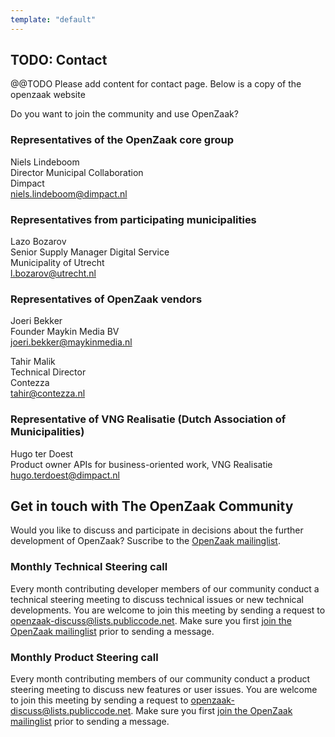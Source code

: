 ```yaml
---
template: "default"
---
```


## TODO: Contact

@@TODO Please add content for contact page. Below is a copy of the openzaak website

Do you want to join the community and use OpenZaak?

### Representatives of the OpenZaak core group

Niels Lindeboom  
Director Municipal Collaboration  
Dimpact  
[niels.lindeboom@dimpact.nl](mailto:niels.lindeboom@dimpact.nl)

### Representatives from participating municipalities
Lazo Bozarov  
Senior Supply Manager Digital Service  
Municipality of Utrecht  
[l.bozarov@utrecht.nl](mailto:l.bozarov@utrecht.nl)

### Representatives of OpenZaak vendors
Joeri Bekker  
Founder Maykin Media BV  
[joeri.bekker@maykinmedia.nl](mailto:joeri.bekker@maykinmedia.nl)

Tahir Malik  
Technical Director  
Contezza  
[tahir@contezza.nl](mailto:tahir@contezza.nl)

### Representative of VNG Realisatie (Dutch Association of Municipalities)
Hugo ter Doest  
Product owner APIs for business-oriented work, VNG Realisatie  
[hugo.terdoest@dimpact.nl](mailto:hugo.terdoest@dimpact.nl)

## Get in touch with The OpenZaak Community

Would you like to discuss and participate in decisions about the further development of OpenZaak? Suscribe to the [OpenZaak mailinglist](https://lists.publiccode.net/mailman/postorius/lists/openzaak-discuss.lists.publiccode.net/).

### Monthly Technical Steering call

Every month contributing developer members of our community conduct a technical steering meeting to discuss technical issues or new technical developments. You are welcome to join this meeting by sending a request to openzaak-discuss@lists.publiccode.net. Make sure you first [join the OpenZaak mailinglist](https://lists.publiccode.net/mailman/postorius/lists/openzaak-discuss.lists.publiccode.net/) prior to sending a message.

### Monthly Product Steering call

Every month contributing members of our community conduct a product steering meeting to discuss new features or user issues.  You are welcome to join this meeting by sending a request to openzaak-discuss@lists.publiccode.net. Make sure you first [join the OpenZaak mailinglist](https://lists.publiccode.net/mailman/postorius/lists/openzaak-discuss.lists.publiccode.net/) prior to sending a message.
